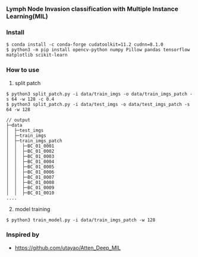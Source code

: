 ### Lymph Node Invasion classification with Multiple Instance Learning(MIL)


### Install
```
$ conda install -c conda-forge cudatoolkit=11.2 cudnn=8.1.0
$ python3 -m pip install opencv-python numpy Pillow pandas tensorflow matplotlib scikit-learn
```

### How to use
1. split patch
```
$ python3 split_patch.py -i data/train_imgs -o data/train_imgs_patch -s 64 -w 128 -c 0.4
$ python3 split_patch.py -i data/test_imgs -o data/test_imgs_patch -s 64 -w 128
```

``` 
// output
├─data
│  ├─test_imgs
│  ├─train_imgs
│  ├─train_imgs_patch
│  │  ├─BC_01_0001
│  │  ├─BC_01_0002
│  │  ├─BC_01_0003
│  │  ├─BC_01_0004
│  │  ├─BC_01_0005
│  │  ├─BC_01_0006
│  │  ├─BC_01_0007
│  │  ├─BC_01_0008
│  │  ├─BC_01_0009
│  │  ├─BC_01_0010
....

```

2. model training
```
$ python3 train_model.py -i data/train_imgs_patch -w 128
```


### Inspired by 
- https://github.com/utayao/Atten_Deep_MIL
